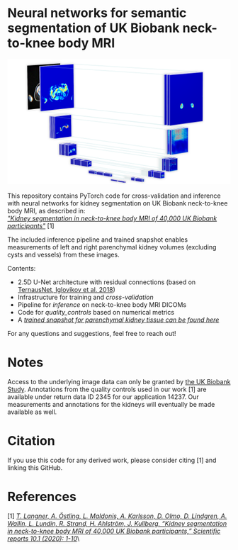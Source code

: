 # Neural networks for semantic segmentation of UK Biobank neck-to-knee body MRI

![title](figures/header.png)

This repository contains PyTorch code for cross-validation and inference with neural networks for kidney segmentation on UK Biobank neck-to-knee body MRI, as described in:  
[_"Kidney segmentation in neck-to-knee body MRI of 40,000 UK Biobank participants"_](https://arxiv.org/abs/2006.06996) [1]

The included inference pipeline and trained snapshot enables measurements of left and right parenchymal kidney volumes (excluding cysts and vessels) from these images.

Contents:
- 2.5D U-Net architecture with residual connections (based on [TernausNet, Iglovikov et al. 2018](https://arxiv.org/pdf/1801.05746.pdf))
- Infrastructure for training and *cross-validation*
- Pipeline for *inference* on neck-to-knee body MRI DICOMs
- Code for *quality_controls* based on numerical metrics
- A [_trained snapshot for parenchymal kidney tissue can be found here_](https://uppsala.box.com/s/lan3d807uqz3rhk6vf7o8u5jjnex4jyp)

For any questions and suggestions, feel free to reach out!

# Notes
Access to the underlying image data can only be granted by [the UK Biobank Study](https://www.ukbiobank.ac.uk/register-apply/). Annotations from the quality controls used in our work [1] are available under return data ID 2345 for our application 14237. Our measurements and annotations for the kidneys will eventually be made available as well.

# Citation
If you use this code for any derived work, please consider citing [1] and linking this GitHub.

# References

[1] [_T. Langner, A. Östling, L. Maldonis, A. Karlsson, D. Olmo, D. Lindgren, A. Wallin, L. Lundin, R. Strand, H. Ahlström, J. Kullberg, “Kidney segmentation in neck-to-knee body MRI of 40,000 UK Biobank participants,” Scientific reports 10.1 (2020): 1-10_](https://www.nature.com/articles/s41598-020-77981-4)\

